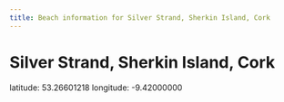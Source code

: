 ```yaml
---
title: Beach information for Silver Strand, Sherkin Island, Cork
---
```

# Silver Strand, Sherkin Island, Cork 

<div class="location-info">latitude: 53.26601218 longitude: -9.42000000</div>
<div id="met-eireann-warnings" onload="get_met_eireann_warnings(EI04)"></div>
<div></div>